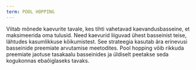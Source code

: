 ```yaml
---
term: POOL HOPPING
---
```


Viitab mõnede kaevurite tavale, kes tihti vahetavad kaevandusbasseine, et maksimeerida oma tulusid. Need kaevurid liiguvad ühest basseinist teise, lähtudes kasumlikkuse kõikumistest. See strateegia kasutab ära erinevusi basseinide preemiate arvutamise meetodites. Pool hopping võib rikkuda preemiate jaotuse tasakaalu basseinides ja üldiselt peetakse seda kogukonnas ebaõiglaseks tavaks.